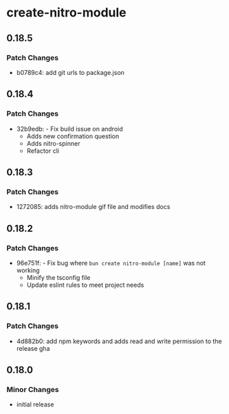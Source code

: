 # create-nitro-module

## 0.18.5

### Patch Changes

- b0789c4: add git urls to package.json

## 0.18.4

### Patch Changes

- 32b9edb: - Fix build issue on android
  - Adds new confirmation question
  - Adds nitro-spinner
  - Refactor cli

## 0.18.3

### Patch Changes

- 1272085: adds nitro-module gif file and modifies docs

## 0.18.2

### Patch Changes

- 96e751f: - Fix bug where `bun create nitro-module [name]` was not working
  - Minify the tsconfig file
  - Update eslint rules to meet project needs

## 0.18.1

### Patch Changes

- 4d882b0: add npm keywords and adds read and write permission to the release gha

## 0.18.0

### Minor Changes

- initial release
